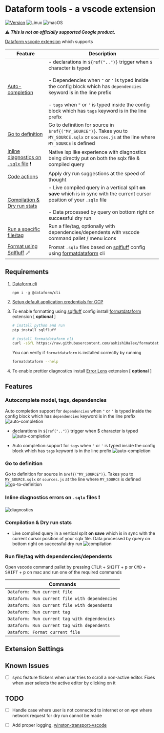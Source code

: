 # Dataform tools - a vscode extension

[![Version](https://img.shields.io/github/v/release/ashish10alex/vscode-dataform-tools)](https://github.com/ashish10alex/vscode-dataform-tools/releases)
![Linux](https://img.shields.io/badge/Linux-supported-success)
![macOS](https://img.shields.io/badge/macOS-supported-success)

⚠️ ***This is not an officially supported Google product.***


[Dataform vscode extension](https://marketplace.visualstudio.com/items?itemName=ashishalex.dataform-lsp-vscode) which supports


| Feature | Description |
|---------|-------------|
| [Auto-completion](#autocomplete) | - declarations in `${ref("..")}` trigger when `$` character is typed <br><br> - Dependencies when `"` or `'` is typed inside the config block which has `dependencies` keyword is in the line prefix <br><br> - `tags` when `"` or `'` is typed inside the config block which has `tags` keyword is in the line prefix |
| [Go to definition](#definition) | Go to definition for source in `$ref{("MY_SOURCE")}`. Takes you to `MY_SOURCE.sqlx` or `sources.js` at the line where `MY_SOURCE` is defined |
| [Inline diagnostics on `.sqlx` file](#diagnostics) ❗ | Native lsp like experience with diagnostics being directly put on both the sqlx file & compiled query |
| [Code actions](#codeactions) | Apply dry run suggestions at the speed of thought |
| [Compilation & Dry run stats](#compilation) | - Live compiled query in a vertical split **on save** which is in sync with the current cursor position of your `.sqlx` file <br><br> - Data processed by query on bottom right on successful dry run |
| [Run a specific file/tag](#filetagruns) | Run a file/tag, optionally with dependencies/dependents with vscode command pallet / menu icons |
| [Format using Sqlfluff](#formatting) 🪄 | Fromat `.sqlx` files based on [sqlfluff](https://github.com/sqlfluff/sqlfluff) config using [formatdataform](https://github.com/ashish10alex/formatdataform) cli |


## Requirements

1. [Dataform cli](https://cloud.google.com/dataform/docs/use-dataform-cli)

   `npm i -g @dataform/cli`

2. [Setup default application credentials for GCP](https://cloud.google.com/docs/authentication/provide-credentials-adc)


4. To enable formatting using [sqlfluff](https://github.com/sqlfluff/sqlfluff) config install [formatdataform](https://github.com/ashish10alex/formatdataform) extension [ **optional** ]

   ```bash
   # install python and run
   pip install sqlfluff

   # install formatdataform cli
   curl -sSfL https://raw.githubusercontent.com/ashish10alex/formatdataform/main/install_latest.sh | bash
   ```

    You can verify if `formatdataform` is installed correctly by running
    ```bash
    formatdataform --help
    ```


4. To enable prettier diagnostics install [Error Lens](https://marketplace.visualstudio.com/items?itemName=usernamehw.errorlens) extension [ **optional** ]

## Features

### <a id="autocomplete">Autocomplete model, tags, dependencies</a>

Auto completion support for `dependencies` when `"` or `'` is typed inside the config block which has `dependencies` keyword is in the line prefix
![auto-completion](media/images/dependencies_autocompletion.gif)

* declarations in `${ref("..")}` trigger when <kdb>$<kdb> character is typed
![auto-completion](media/images/sources_autocompletion.gif)

* Auto completion support for `tags` when `"` or `'` is typed inside the config block which has `tags` keyword is in the line prefix
![auto-completion](media/images/tags_autocompletion.gif)


### <a id="definition">Go to definition</a>
Go to definition for source in `$ref{("MY_SOURCE")}`. Takes you to `MY_SOURCE.sqlx` or `sources.js` at the line where `MY_SOURCE` is defined
![go-to-definition](media/images/go_to_definition.gif)


### <a id="diagnostics">Inline diagnostics errors on `.sqlx` files ❗</a>
![diagnostics](media/images/diagnostics.gif)


### <a id="compilation">Compilation & Dry run stats</a>
* Live compiled query in a vertical split **on save** which is in sync with the current cursor position of your sqlx file. Data processed by query on bottom right on successful dry run
![compilation](media/images/compilation.gif)


### <a id="filetagruns">Run file/tag with dependencies/dependents</a>

Open vscode command pallet by pressing <kbd>CTLR</kbd> + <kbd>SHIFT</kbd> + <kbd>p</kbd> or <kbd>CMD</kbd> + <kbd>SHIFT</kbd> + <kbd>p</kbd> on mac and run one of the required commands

| Commands                                               |
|------------------------------------------------------  |
| `Dataform: Run current file`                           |
| `Dataform: Run current file with dependencies`         |
| `Dataform: Run current file with dependents`           |
| `Dataform: Run current tag`                            |
| `Dataform: Run current tag with dependencies`          |
| `Dataform: Run current tag with dependents`            |
| `Dataform: Format current file`                        |



## Extension Settings


## Known Issues

- [ ] sync feature flickers when user tries to scroll a non-active editor. Fixes when user selects the active editor by clicking on it

## TODO

- [ ] Handle case where user is not connected to internet or on vpn where network request for dry run cannot be made
- [ ] Add proper logging, [winston-transport-vscode](https://github.com/loderunner/winston-transport-vscode)


